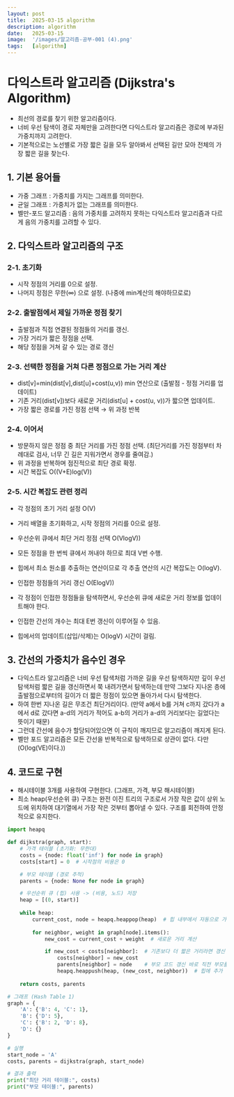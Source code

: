 ```yaml
---
layout: post
title:  2025-03-15 algorithm
description: algorithm
date:   2025-03-15 
image:  '/images/알고리즘-공부-001 (4).png'
tags:   [algorithm]
---
```

# 다익스트라 알고리즘 (Dijkstra's Algorithm)
- 최선의 경로를 찾기 위한 알고리즘이다. 
- 너비 우선 탐색이 경로 자체만을 고려한다면 다익스트라 알고리즘은 경로에 부과된 가중치까지 고려한다.
- 기본적으로는 노선별로 가장 짧은 길을 모두 알아봐서 선택된 길만 모아 전체의 가장 짧은 길을 찾는다.


## 1. 기본 용어들
- 가중 그래프 : 가중치를 가지는 그래프를 의미한다.
- 균일 그래프 : 가중치가 없는 그래프를 의미한다.
- 벨만-포드 알고리즘 : 음의 가중치를 고려하지 못하는 다익스트라 알고리즘과 다르게 음의 가중치를 고려할 수 있다.

## 2. 다익스트라 알고리즘의 구조
### 2-1. 초기화
- 시작 정점의 거리를 0으로 설정.
- 나머지 정점은 무한(∞) 으로 설정. (나중에 min계산의 해야하므로로)

### 2-2. 출발점에서 제일 가까운 정점 찾기
- 출발점과 직접 연결된 정점들의 거리를 갱신.
- 가장 거리가 짧은 정점을 선택.
- 해당 정점을 거쳐 갈 수 있는 경로 갱신

### 2-3. 선택한 정점을 거쳐 다른 정점으로 가는 거리 계산
- dist[v]=min(dist[v],dist[u]+cost(u,v)) min 연산으로 (출발점 - 정점 거리를 업데이트) 
- 기존 거리(dist[v])보다 새로운 거리(dist[u] + cost(u, v))가 짧으면 업데이트.
- 가장 짧은 경로를 가진 정점 선택 → 위 과정 반복

### 2-4. 이어서
- 방문하지 않은 정점 중 최단 거리를 가진 정점 선택. (최단거리를 가진 정점부터 차례대로 검사, 너무 긴 길은 지워가면서 경우를 줄여감.)
- 위 과정을 반복하며 점진적으로 최단 경로 확정.
- 시간 복잡도 O((V+E)log(V))

### 2-5. 시간 복잡도 관련 정리
- 각 정점의 초기 거리 설정 O(V)
- 거리 배열을 초기화하고, 시작 정점의 거리를 0으로 설정.
- 우선순위 큐에서 최단 거리 정점 선택 O(VlogV))

- 모든 정점을 한 번씩 큐에서 꺼내야 하므로 최대 V번 수행.
- 힙에서 최소 원소를 추출하는 연산이므로 각 추출 연산의 시간 복잡도는 O(logV).
- 인접한 정점들의 거리 갱신 O(ElogV))

- 각 정점이 인접한 정점들을 탐색하면서, 우선순위 큐에 새로운 거리 정보를 업데이트해야 한다.
- 인접한 간선의 개수는 최대 E번 갱신이 이루어질 수 있음.
- 힙에서의 업데이트(삽입/삭제)는 O(logV) 시간이 걸림.

## 3. 간선의 가중치가 음수인 경우
- 다익스트라 알고리즘은 너비 우선 탐색처럼 가까운 길을 우선 탐색하지만 깊이 우선 탐색처럼 짧은 길을 갱신하면서 쭉 내려가면서 탐색하는데 만약 그보다 지나온 층에 출발점으로부터의 길이가 더 짧은 정점이 있으면 돌아가서 다시 탐색한다.
- 하여 한번 지나온 길은 무조건 최단거리이다. (만약 a에서 b를 거쳐 c까지 갔다가 a에서 d로 갔다면 a-d의 거리가 적어도 a-b의 거리가 a-d의 거리보다는 길었다는 뜻이기 때문)
- 그런데 간선에 음수가 할당되어있으면 이 규칙이 깨지므로 알고리즘이 깨지게 된다.
- 벨만 포드 알고리즘은 모든 간선을 반복적으로 탐색하므로 상관이 없다. 다만(O(log(VE)이다.)) 

## 4. 코드로 구현
- 해시테이블 3개를 사용하여 구현한다. (그래프, 가격, 부모 해시테이블)
- 최소 heap(우선순위 큐) 구조는 완전 이진 트리의 구조로서 가장 작은 값이 상위 노드에 위치하여 대기열에서 가장 작은 것부터 뽑아낼 수 있다. 구조를 회전하여 안정적으로 유지한다.

```python
import heapq

def dijkstra(graph, start):
    # 가격 테이블 (초기화: 무한대)
    costs = {node: float('inf') for node in graph}
    costs[start] = 0  # 시작점의 비용은 0

    # 부모 테이블 (경로 추적)
    parents = {node: None for node in graph}

    # 우선순위 큐 (힙) 사용 -> (비용, 노드) 저장
    heap = [(0, start)]
    
    while heap:
        current_cost, node = heapq.heappop(heap)  # 힙 내부에서 자동으로 가장 작은 값을 가진 노드를 선택하고 힙을 재정렬한다.
        
        for neighbor, weight in graph[node].items():
            new_cost = current_cost + weight  # 새로운 거리 계산

            if new_cost < costs[neighbor]:  # 기존보다 더 짧은 거리라면 갱신
                costs[neighbor] = new_cost
                parents[neighbor] = node    # 부모 코드 갱신 바로 직전 부모를 저장해둠으로서 타고타서 이동경로를 알 수 있다.
                heapq.heappush(heap, (new_cost, neighbor))  # 힙에 추가
                
    return costs, parents

# 그래프 (Hash Table 1)
graph = {
    'A': {'B': 4, 'C': 1},
    'B': {'D': 5},
    'C': {'B': 2, 'D': 8},
    'D': {}
}

# 실행
start_node = 'A'
costs, parents = dijkstra(graph, start_node)

# 결과 출력
print("최단 거리 테이블:", costs)
print("부모 테이블:", parents)
```